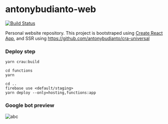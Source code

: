 # antonybudianto-web

[![Build Status](https://travis-ci.org/antonybudianto/antonybudianto-web.svg?branch=master)](https://travis-ci.org/antonybudianto/antonybudianto-web)

Personal website repository. This project is bootstraped using [Create React App](https://github.com/facebookincubator/create-react-app), and SSR using https://github.com/antonybudianto/cra-universal

### Deploy step

```
yarn crau:build

cd functions
yarn

cd ..
firebase use <default/staging>
yarn deploy --only=hosting,functions:app
```


### Google bot preview

![abc](https://user-images.githubusercontent.com/7658554/50041624-64e92a80-008a-11e9-82c2-c920d040c9a2.png)

